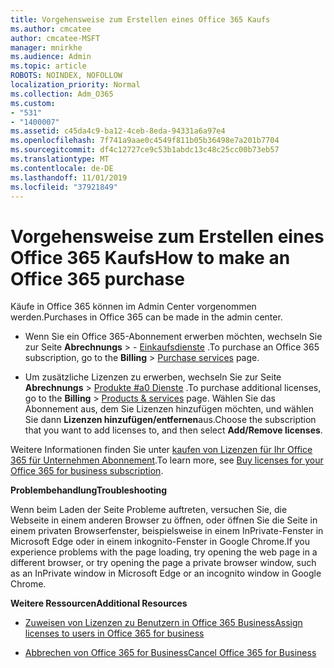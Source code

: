 ```yaml
---
title: Vorgehensweise zum Erstellen eines Office 365 Kaufs
ms.author: cmcatee
author: cmcatee-MSFT
manager: mnirkhe
ms.audience: Admin
ms.topic: article
ROBOTS: NOINDEX, NOFOLLOW
localization_priority: Normal
ms.collection: Adm_O365
ms.custom:
- "531"
- "1400007"
ms.assetid: c45da4c9-ba12-4ceb-8eda-94331a6a97e4
ms.openlocfilehash: 7f741a9aae0c4549f811b05b36498e7a201b7704
ms.sourcegitcommit: df4c12727ce9c53b1abdc13c48c25cc00b73eb57
ms.translationtype: MT
ms.contentlocale: de-DE
ms.lasthandoff: 11/01/2019
ms.locfileid: "37921849"
---
```

# <a name="how-to-make-an-office-365-purchase"></a><span data-ttu-id="c4b02-102">Vorgehensweise zum Erstellen eines Office 365 Kaufs</span><span class="sxs-lookup"><span data-stu-id="c4b02-102">How to make an Office 365 purchase</span></span>

<span data-ttu-id="c4b02-103">Käufe in Office 365 können im Admin Center vorgenommen werden.</span><span class="sxs-lookup"><span data-stu-id="c4b02-103">Purchases in Office 365 can be made in the admin center.</span></span>
  
- <span data-ttu-id="c4b02-104">Wenn Sie ein Office 365-Abonnement erwerben möchten, wechseln Sie zur Seite **Abrechnungs** \> - [Einkaufsdienste](https://go.microsoft.com/fwlink/p/?linkid=868433) .</span><span class="sxs-lookup"><span data-stu-id="c4b02-104">To purchase an Office 365 subscription, go to the **Billing** \> [Purchase services](https://go.microsoft.com/fwlink/p/?linkid=868433) page.</span></span>

- <span data-ttu-id="c4b02-105">Um zusätzliche Lizenzen zu erwerben, wechseln Sie zur Seite **Abrechnungs** \> [Produkte #a0 Dienste](https://go.microsoft.com/fwlink/p/?linkid=842054) .</span><span class="sxs-lookup"><span data-stu-id="c4b02-105">To purchase additional licenses, go to the **Billing** \> [Products & services](https://go.microsoft.com/fwlink/p/?linkid=842054) page.</span></span> <span data-ttu-id="c4b02-106">Wählen Sie das Abonnement aus, dem Sie Lizenzen hinzufügen möchten, und wählen Sie dann **Lizenzen hinzufügen/entfernen**aus.</span><span class="sxs-lookup"><span data-stu-id="c4b02-106">Choose the subscription that you want to add licenses to, and then select **Add/Remove licenses**.</span></span>
  
<span data-ttu-id="c4b02-107">Weitere Informationen finden Sie unter [kaufen von Lizenzen für Ihr Office 365 für Unternehmen Abonnement](https://docs.microsoft.com/office365/admin/subscriptions-and-billing/buy-licenses).</span><span class="sxs-lookup"><span data-stu-id="c4b02-107">To learn more, see [Buy licenses for your Office 365 for business subscription](https://docs.microsoft.com/office365/admin/subscriptions-and-billing/buy-licenses).</span></span>

<span data-ttu-id="c4b02-108">**Problembehandlung**</span><span class="sxs-lookup"><span data-stu-id="c4b02-108">**Troubleshooting**</span></span>

<span data-ttu-id="c4b02-109">Wenn beim Laden der Seite Probleme auftreten, versuchen Sie, die Webseite in einem anderen Browser zu öffnen, oder öffnen Sie die Seite in einem privaten Browserfenster, beispielsweise in einem InPrivate-Fenster in Microsoft Edge oder in einem inkognito-Fenster in Google Chrome.</span><span class="sxs-lookup"><span data-stu-id="c4b02-109">If you experience problems with the page loading, try opening the web page in a different browser, or try opening the page a private browser window, such as an InPrivate window in Microsoft Edge or an incognito window in Google Chrome.</span></span> 

<span data-ttu-id="c4b02-110">**Weitere Ressourcen**</span><span class="sxs-lookup"><span data-stu-id="c4b02-110">**Additional Resources**</span></span>
  
- [<span data-ttu-id="c4b02-111">Zuweisen von Lizenzen zu Benutzern in Office 365 Business</span><span class="sxs-lookup"><span data-stu-id="c4b02-111">Assign licenses to users in Office 365 for business</span></span>](https://docs.microsoft.com/office365/admin/subscriptions-and-billing/assign-licenses-to-users)

- [<span data-ttu-id="c4b02-112">Abbrechen von Office 365 for Business</span><span class="sxs-lookup"><span data-stu-id="c4b02-112">Cancel Office 365 for Business</span></span>](https://docs.microsoft.com/office365/admin/subscriptions-and-billing/cancel-your-subscription)